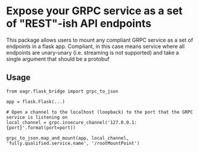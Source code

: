 # Expose your GRPC service as a set of "REST"-ish API endpoints

This package allows users to mount any compliant GRPC service as a set of endpoints in a flask app.
Compliant, in this case means service where all endpoints are unary-unary (i.e. streaming is not supported) and take a single argument that should be a protobuf

## Usage

```
from eagr.flask_bridge import grpc_to_json

app = flask.Flask(...)

# Open a channel to the localhost (loopback) to the port that the GRPC service is listening on
local_channel = grpc.insecure_channel('127.0.0.1:{port}'.format(port=port))

grpc_to_json.map_and_mount(app, local_channel, 'fully.qualified.service.name', '/rootMountPoint')

```
